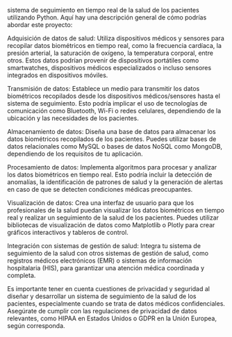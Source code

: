 sistema de seguimiento en tiempo real de la salud de los pacientes utilizando Python. Aquí hay una descripción general de cómo podrías abordar este proyecto:

Adquisición de datos de salud: Utiliza dispositivos médicos y sensores para recopilar datos biométricos en tiempo real, como la frecuencia cardíaca, la presión arterial, la saturación de oxígeno, la temperatura corporal, entre otros. Estos datos podrían provenir de dispositivos portátiles como smartwatches, dispositivos médicos especializados o incluso sensores integrados en dispositivos móviles.

Transmisión de datos: Establece un medio para transmitir los datos biométricos recopilados desde los dispositivos médicos/sensores hasta el sistema de seguimiento. Esto podría implicar el uso de tecnologías de comunicación como Bluetooth, Wi-Fi o redes celulares, dependiendo de la ubicación y las necesidades de los pacientes.

Almacenamiento de datos: Diseña una base de datos para almacenar los datos biométricos recopilados de los pacientes. Puedes utilizar bases de datos relacionales como MySQL o bases de datos NoSQL como MongoDB, dependiendo de los requisitos de tu aplicación.

Procesamiento de datos: Implementa algoritmos para procesar y analizar los datos biométricos en tiempo real. Esto podría incluir la detección de anomalías, la identificación de patrones de salud y la generación de alertas en caso de que se detecten condiciones médicas preocupantes.

Visualización de datos: Crea una interfaz de usuario para que los profesionales de la salud puedan visualizar los datos biométricos en tiempo real y realizar un seguimiento de la salud de los pacientes. Puedes utilizar bibliotecas de visualización de datos como Matplotlib o Plotly para crear gráficos interactivos y tableros de control.

Integración con sistemas de gestión de salud: Integra tu sistema de seguimiento de la salud con otros sistemas de gestión de salud, como registros médicos electrónicos (EMR) o sistemas de información hospitalaria (HIS), para garantizar una atención médica coordinada y completa.

Es importante tener en cuenta cuestiones de privacidad y seguridad al diseñar y desarrollar un sistema de seguimiento de la salud de los pacientes, especialmente cuando se trata de datos médicos confidenciales. Asegúrate de cumplir con las regulaciones de privacidad de datos relevantes, como HIPAA en Estados Unidos o GDPR en la Unión Europea, según corresponda.